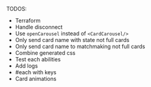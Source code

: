 TODOS:
- Terraform
- Handle disconnect
- Use `openCarousel` instead of `<CardCarousel/>`
- Only send card name with state not full cards
- Only send card name to matchmaking not full cards
- Combine generated css
- Test each abilities
- Add logs
- #each with keys
- Card animations

